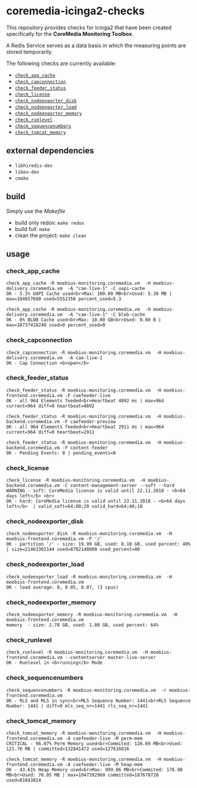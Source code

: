 # coremedia-icinga2-checks

This repository provides checks for Icinga2 that have been created specifically for the **CoreMedia Monitoring Toolbox**.

A Redis Service serves as a data basis in which the measuring points are stored temporarily.

The following checks are currently available:

 - [`check_app_cache`](./README.md#check_app_cache)
 - [`check_capconnection`](./README.md#check_capconnection)
 - [`check_feeder_status`](./README.md#check_feeder_status)
 - [`check_license`](./README.md#check_license)
 - [`check_nodeexporter_disk`](./README.md#check_nodeexporter_disk)
 - [`check_nodeexporter_load`](./README.md#check_nodeexporter_load)
 - [`check_nodeexporter_memory`](./README.md#check_nodeexporter_memory)
 - [`check_runlevel`](./README.md#check_runlevel)
 - [`check_sequencenumbers`](./README.md#check_sequencenumbers)
 - [`check_tomcat_memory`](./README.md#check_tomcat_memory)

## external dependencies

- `libhiredis-dev`
- `libev-dev`
- `cmake`

## build

Simply use the *Makefile*

- build only redox: `make redox`
- build full: `make`
- clean the project: `make clean`


## usage

### <a name="check_app_cache"></a>check_app_cache
```
check_app_cache -R moebius-monitoring.coremedia.vm  -H moebius-delivery.coremedia.vm  -A "cae-live-1" -C uapi-cache
OK - 5.3% UAPI Cache used<br>Max: 100.00 MB<br>Used: 5.30 MB | max=104857600 used=5552358 percent_used=5.3

check_app_cache -R moebius-monitoring.coremedia.vm  -H moebius-delivery.coremedia.vm  -A "cae-live-1" -C blob-cache
OK - 0% BLOB Cache used<br>Max: 10.00 GB<br>Used: 0.00 B | max=10737418240 used=0 percent_used=0
```

### <a name="check_capconnection"></a>check_capconnection
```
check_capconnection -R moebius-monitoring.coremedia.vm  -H moebius-delivery.coremedia.vm  -A cae-live-1
OK - Cap Connection <b>open</b>
```

### <a name="check_feeder_status"></a>check_feeder_status
```
check_feeder_status -R moebius-monitoring.coremedia.vm  -H moebius-frontend.coremedia.vm -F caefeeder-live
OK - all 964 Elements feeded<br>Heartbeat 4892 ms | max=964 current=964 diff=0 heartbeat=4892

check_feeder_status -R moebius-monitoring.coremedia.vm  -H moebius-backend.coremedia.vm -F caefeeder-preview
OK - all 964 Elements feeded<br>Heartbeat 2911 ms | max=964 current=964 diff=0 heartbeat=2911

check_feeder_status -R moebius-monitoring.coremedia.vm  -H moebius-backend.coremedia.vm -F content-feeder
OK - Pending Events: 0 | pending_events=0
```

### <a name="check_license"></a>check_license
```
check_license -R moebius-monitoring.coremedia.vm  -H moebius-backend.coremedia.vm -C content-management-server --soft --hard
WARNING - soft: CoreMedia license is valid until 22.11.2018 - <b>64 days left</b> <br>
OK - hard: CoreMedia license is valid until 22.11.2018 - <b>64 days left</b>  | valid_soft=64;80;20 valid_hard=64;40;10
```

### <a name="check_nodeexporter_disk"></a>check_nodeexporter_disk
```
check_nodeexporter_disk -R moebius-monitoring.coremedia.vm  -H moebius-frontend.coremedia.vm -P '/'
OK - partition '/' - size: 19.99 GB, used: 8.10 GB, used percent: 40% | size=21463302144 used=8702148608 used_percent=40
```

### <a name="check_nodeexporter_load"></a>check_nodeexporter_load
```
check_nodeexporter_load -R moebius-monitoring.coremedia.vm  -H moebius-frontend.coremedia.vm
OK - load average: 0, 0.05, 0.07, (3 cpus)
```

### <a name="check_nodeexporter_memory"></a>check_nodeexporter_memory
```
check_nodeexporter_memory -R moebius-monitoring.coremedia.vm  -H moebius-frontend.coremedia.vm
memory  - size: 2.78 GB, used: 1.80 GB, used percent: 64%
```

### <a name="check_runlevel"></a>check_runlevel
```
check_runlevel -R moebius-monitoring.coremedia.vm  -H moebius-frontend.coremedia.vm --contentserver master-live-server
OK - Runlevel in <b>running</b> Mode
```

### <a name="check_sequencenumbers"></a>check_sequencenumbers
```
check_sequencenumbers -R moebius-monitoring.coremedia.vm  -r moebius-frontend.coremedia.vm
OK - RLS and MLS in sync<br>MLS Sequence Number: 1441<br>RLS Sequence Number: 1441 | diff=0 mls_seq_nr=1441 rls_seq_nr=1441
```

### <a name="check_tomcat_memory"></a>check_tomcat_memory
```
check_tomcat_memory -R moebius-monitoring.coremedia.vm  -H moebius-frontend.coremedia.vm -A caefeeder-live -M perm-mem
CRITICAL - 96.07% Perm Memory used<br>Commited: 126.69 MB<br>Used: 121.70 MB | committed=132841472 used=127616816

check_tomcat_memory -R moebius-monitoring.coremedia.vm  -H moebius-frontend.coremedia.vm -A caefeeder-live -M heap-mem
OK - 43.61% Heap Memory used<br>Max: 999.06 MB<br>Commited: 178.98 MB<br>Used: 78.05 MB | max=1047592960 committed=187678720 used=81843824
```

